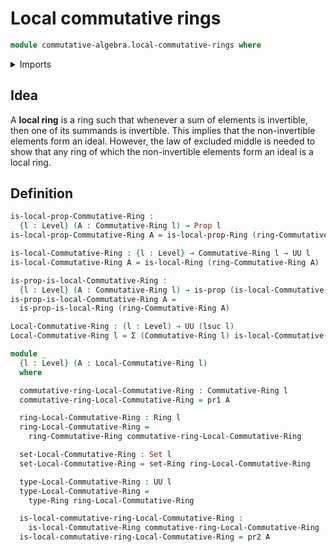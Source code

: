 # Local commutative rings

```agda
module commutative-algebra.local-commutative-rings where
```

<details><summary>Imports</summary>

```agda
open import commutative-algebra.commutative-rings

open import foundation.dependent-pair-types
open import foundation.propositions
open import foundation.sets
open import foundation.universe-levels

open import ring-theory.local-rings
open import ring-theory.rings
```

</details>

## Idea

A **local ring** is a ring such that whenever a sum of elements is invertible,
then one of its summands is invertible. This implies that the non-invertible
elements form an ideal. However, the law of excluded middle is needed to show
that any ring of which the non-invertible elements form an ideal is a local
ring.

## Definition

```agda
is-local-prop-Commutative-Ring :
  {l : Level} (A : Commutative-Ring l) → Prop l
is-local-prop-Commutative-Ring A = is-local-prop-Ring (ring-Commutative-Ring A)

is-local-Commutative-Ring : {l : Level} → Commutative-Ring l → UU l
is-local-Commutative-Ring A = is-local-Ring (ring-Commutative-Ring A)

is-prop-is-local-Commutative-Ring :
  {l : Level} (A : Commutative-Ring l) → is-prop (is-local-Commutative-Ring A)
is-prop-is-local-Commutative-Ring A =
  is-prop-is-local-Ring (ring-Commutative-Ring A)

Local-Commutative-Ring : (l : Level) → UU (lsuc l)
Local-Commutative-Ring l = Σ (Commutative-Ring l) is-local-Commutative-Ring

module _
  {l : Level} (A : Local-Commutative-Ring l)
  where

  commutative-ring-Local-Commutative-Ring : Commutative-Ring l
  commutative-ring-Local-Commutative-Ring = pr1 A

  ring-Local-Commutative-Ring : Ring l
  ring-Local-Commutative-Ring =
    ring-Commutative-Ring commutative-ring-Local-Commutative-Ring

  set-Local-Commutative-Ring : Set l
  set-Local-Commutative-Ring = set-Ring ring-Local-Commutative-Ring

  type-Local-Commutative-Ring : UU l
  type-Local-Commutative-Ring =
    type-Ring ring-Local-Commutative-Ring

  is-local-commutative-ring-Local-Commutative-Ring :
    is-local-Commutative-Ring commutative-ring-Local-Commutative-Ring
  is-local-commutative-ring-Local-Commutative-Ring = pr2 A
```
